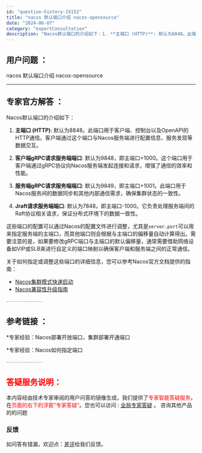 ```yaml
---
id: "question-history-15152"
title: "nacos 默认端口介绍 nacos-opensource"
date: "2024-06-07"
category: "expertConsultation"
description: "Nacos默认端口的介绍如下：1. **主端口 (HTTP)**: 默认为8848。此端口用于客户端、控制台以及OpenAPI的HTTP通信。客户端通过这个端口与Nacos服务端进行配置信息、服务发现等数据交互。2. **客户端gRPC请求服务端端口**: 默认为9848，即主端口+1000。这个端"
---
```


## 用户问题 ： 
 nacos 默认端口介绍 nacos-opensource 

---------------
## 专家官方解答 ：

Nacos默认端口的介绍如下：

1. **主端口 (HTTP)**: 默认为8848。此端口用于客户端、控制台以及OpenAPI的HTTP通信。客户端通过这个端口与Nacos服务端进行配置信息、服务发现等数据交互。

2. **客户端gRPC请求服务端端口**: 默认为9848，即主端口+1000。这个端口用于客户端通过gRPC协议向Nacos服务端发起连接和请求，增强了通信的效率和性能。

3. **服务端gRPC请求服务端端口**: 默认为9849，即主端口+1001。此端口用于Nacos服务间的数据同步和其他内部通信需求，确保集群状态的一致性。

4. **Jraft请求服务端端口**: 默认为7848，即主端口-1000。它负责处理服务端间的Raft协议相关请求，保证分布式环境下的数据一致性。

这些端口的配置可以通过Nacos的配置文件进行调整，尤其是`server.port`可以用来指定服务端的主端口，而其他端口则会根据与主端口的偏移量自动计算得出。需要注意的是，如果要修改gRPC端口与主端口的默认偏移量，通常需要借助网络设备如VIP或SLB来进行自定义的端口映射以确保客户端和服务端之间的正常通信。

关于如何指定或调整这些端口的详细信息，您可以参考Nacos官方文档提供的指南：
- [Nacos集群模式快速启动](https://nacos.io/docs/latest/guide/admin/cluster-mode-quick-start/)
- [Nacos兼容性升级指南](https://nacos.io/docs/latest/upgrading/200-compatibility/)


<font color="#949494">---------------</font> 


## 参考链接 ：

*专家经验：Nacos部署开放端口，集群部署开通端口 
 
 *专家经验：Nacos如何指定端口 


 <font color="#949494">---------------</font> 
 


## <font color="#FF0000">答疑服务说明：</font> 

本内容经由技术专家审阅的用户问答的镜像生成，我们提供了<font color="#FF0000">专家智能答疑服务</font>，在<font color="#FF0000">页面的右下的浮窗”专家答疑“</font>。您也可以访问 : [全局专家答疑](https://opensource.alibaba.com/chatBot) 。 咨询其他产品的的问题

### 反馈
如问答有错漏，欢迎点：[差评](https://ai.nacos.io/user/feedbackByEnhancerGradePOJOID?enhancerGradePOJOId=15162)给我们反馈。
